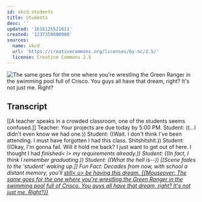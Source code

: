 ```yaml
---
id: xkcd.students
title: Students
desc: ''
updated: '1616125521611'
created: '1237359600000'
sources:
  name: xkcd
  url: 'https://creativecommons.org/licenses/by-nc/2.5/'
  license: Creative Commons 2.5
---
```

![The same goes for the one where you're wrestling the Green Ranger in the swimming pool full of Crisco.  You guys all have that dream, right?  It's not just me.  Right?](https://imgs.xkcd.com/comics/students.png)

## Transcript
[[A teacher speaks in a crowded classroom, one of the students seems confused.]]
Teacher: Your projects are due today by 5:00 PM.
Student: ((...I didn't even know we had one.))
Student: ((Wait. I don't think I've been attending. I must have forgotten I had this class. Shitshitshit.))
Student: ((Okay, I'm gonna fail. Will it hold me back? I just want to get out of here. I thought I had <i>finished<
i> my requirements already.))
Student: ((In fact, I think I remember graduating.))
Student: ((What the hell is--))
[[Scene fades to the 'student' waking up.]]
Fun Fact: Decades from now, with school a distant memory, you'll <u>still<
u> be having this dream.
{{Mouseover: The same goes for the one where you're wrestling the Green Ranger in the swimming pool full of Crisco. You guys all have that dream, right? It's not just me. Right?}}
